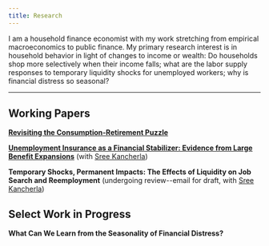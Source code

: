 ```yaml
---
title: Research
---
```


I am a household finance economist with my work stretching from empirical macroeconomics to public finance. My primary research interest is in household behavior in light of changes to income or wealth: Do households shop more selectively when their income falls; what are the labor supply responses to temporary liquidity shocks for unemployed workers; why is financial distress so seasonal?

---
## Working Papers

**[Revisiting the Consumption-Retirement Puzzle](https://nickflamang.github.io/files/nflamang_jmp.pdf)**

**[Unemployment Insurance as a Financial Stabilizer: Evidence from Large Benefit Expansions](https://nickflamang.github.io/files/UI_Benefit_Expansions_and_Local_Financial_Distress.pdf)** (with [Sree Kancherla](https://sreekancherla.github.io/))

**Temporary Shocks, Permanent Impacts: The Effects of Liquidity on Job Search and Reemployment** (undergoing review--email for draft, with [Sree Kancherla](https://sreekancherla.github.io/))

## Select Work in Progress

**What Can We Learn from the Seasonality of Financial Distress?**
